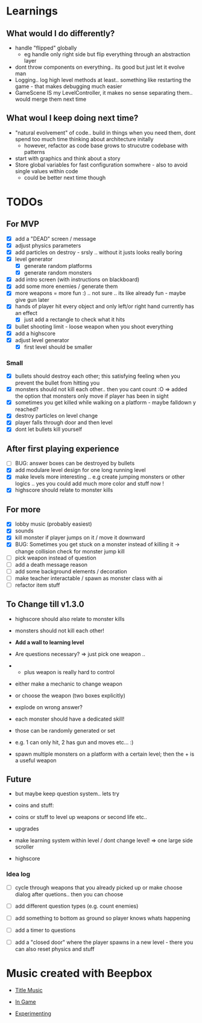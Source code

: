 # Learnings
## What would I do differently?
* handle "flipped" globally
  * eg handle only right side but flip everything through an abstraction layer
* dont throw components on everything.. its good but just let it evolve man
* Logging.. log high level methods at least.. something like restarting the game - that makes debugging much easier
* GameScene IS my LevelController, it makes no sense separating them.. would merge them next time

## What woul I keep doing next time?
* "natural evolvement" of code.. build in things when you need them, dont spend too much time thinking about architecture initally
  * however, refactor as code base grows to strucutre codebase with patterns
* start with graphics and think about a story
* Store global variables for fast configuration somwhere - also to avoid single values within code
  * could be better next time though

# TODOs
## For MVP
* [x] add a "DEAD" screen / message
* [x] adjust physics parameters
* [x] add particles on destroy - srsly .. without it justs looks really boring
* [x] level generator
  * [x] generate random platforms
  * [x] generate random monsters
* [x] add intro screen (with instructions on blackboard)
* [x] add some more enemies / generate them
* [x] more weapons = more fun :) .. not sure .. its like already fun - maybe give gun later
* [x] hands of player hit every object and only left/or right hand currently has an effect
  * [x] just add a rectangle to check what it hits
* [x] bullet shooting limit - loose weapon when you shoot everything
* [x] add a highscore
* [x] adjust level generator
  * [x] first level should be smaller

### Small
* [x] bullets should destroy each other; this satisfying feeling when you prevent the bullet from hitting you
* [x] monsters should not kill each other.. then you cant count :O => added the option that monsters only move if player has been in sight
* [x] sometimes you get killed while walking on a platform - maybe falldown y reached?
* [x] destroy particles on level change
* [x] player falls through door and then level
* [x] dont let bullets kill yourself

## After first playing experience
* [ ] BUG: answer boxes can be destroyed by bullets
* [x] add modulare level design for one long running level
* [x] make levels more interesting .. e.g create jumping monsters or other logics .. yes you could add much more color and stuff now !
* [x] highscore should relate to monster kills

## For more
* [x] lobby music (probably easiest)
* [x] sounds
* [x] kill monster if player jumps on it / move it downward
* [x] BUG: Sometimes you get stuck on a monster instead of killing it -> change collision check for monster jump kill
* [ ] pick weapon instead of question
* [ ] add a death message reason
* [ ] add some background elements / decoration
* [ ] make teacher interactable / spawn as monster class with ai
* [ ] refactor item stuff

## To Change till v1.3.0
* highscore should also relate to monster kills
* monsters should not kill each other!
* **Add a wall to learning level**

* Are questions necessary? => just pick one weapon ..
* + plus weapon is really hard to control
 * either make a mechanic to change weapon
 * or choose the weapon (two boxes explicitly)
* explode on wrong answer?
* each monster should have a dedicated skill!
 * those can be randomly generated or set
 * e.g. 1 can only hit, 2 has gun and moves etc... :)
 
* spawn multiple monsters on a platform with a certain level; then the + is a useful weapon

## Future
* but maybe keep question system.. lets try
* coins and stuff:
 * coins or stuff to level up weapons or second life etc..
 * upgrades

* make learning system within level / dont change level! => one large side scroller
 * highscore 

### Idea log
* [ ] cycle through weapons that you already picked up or make choose dialog after quetions.. then you can choose
* [ ] add different question types (e.g. count enemies)
* [ ] add something to bottom as ground so player knows whats happening
* [ ] add a timer to questions
* [ ] add a "closed door" where the player spawns in a new level - there you can also reset physics and stuff


# Music created with Beepbox
* [Title Music](https://beepbox.co/#8n31s0k0l00e01t2mm0a7g0dj07i0r1o3210T1v1L4u9aq3d5fay1z0C0c0AcF8BeV8Q0259PffffE8543T3v1L4ud8q1d4f9y1z1C0SU006050woha9999T1v1L4uf1q3d5f7y0zjC0c0A1F0B0V1Q1845Pe354E034aT4v1L4uf0q1z6666ji8k8k3jSBKSJJAArriiiiii07JCABrzrrrrrrr00YrkqHrsrrrrjr005zrAqzrjzrrqr1jRjrqGGrrzsrsA099ijrABJJJIAzrrtirqrqjqixzsrAjrqjiqaqqysttAJqjikikrizrHtBJJAzArzrIsRCITKSS099ijrAJS____Qg99habbCAYrDzh00b4h400000014h0000000x4g0000004h40000000p1R0arnXA4SnESFH-04LjnYBZ1vgnQi-1bW2-wLE0FEN0OWjbEcKwOM0)

* [In Game](https://beepbox.co/#8n31s0k0l00e05t2mm0a7g0fj07i0r1o3210T1v3L4u83q3d1f8y1z2C0c2AbF6B2V3Q0572P9995E0001T1v1L4u76q1d1fay0z1C1c2A0F9B3V1Q1000Pdbc0E0191T1v1L4uf1q3d5f7y0zjC0c0A1F0B0V1Q1845Pe354E034aT3v1L4uf8q1d5f8y3ziC0S-Iqiiiiiiiiiiiib4i4O0000000i4z800000014h4g0000004i4h0000000p22bnd7MBRlllleq_GGOGGCq8UegGGGGGOGHaGGGEzQVBllllpllBllcQtC1jhYk9HZ8LOqc1bWi-tfAkkpejghwFBU5E5jnYo2bgbAo2bgbAkOo2CL9bQQphMujACnOi_98V0OYHa8Wyc0)

* [Experimenting](https://beepbox.co/#8n31s0k0l00e01t2mm0a7g0fj07i0r1o3210T3v1L4uaeq1d2f8y2z9C0Sp99f9c9Vppbaa9gT1v1L4ua8q3d4f7y1z1C0c1AbFhB2V2Q2ae1Pa514E0001T0v1L4u14q1d6f9y2z1C0w5c1h2T2v1L4u15q0d1f8y0z1C2w0b4140000000010g000000014h000000004h400000000p1ZFBZ5E5whqxo615F5G5HI5E5F5G5HI5F5G5H0kOYyQ2M8JoI30yQyR2RDjw000)
